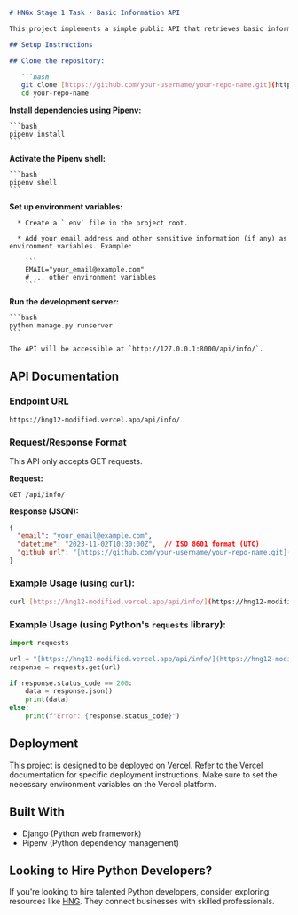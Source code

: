 ````markdown
# HNGx Stage 1 Task - Basic Information API

This project implements a simple public API that retrieves basic information, including an email address, the current UTC datetime, and the GitHub URL of the project's codebase. It's built using Django and designed to be deployed on platforms like Vercel.

## Setup Instructions

## Clone the repository:

   ```bash
   git clone [https://github.com/your-username/your-repo-name.git](https://github.com/your-username/your-repo-name.git)  # Replace with your repo URL
   cd your-repo-name
````

**Install dependencies using Pipenv:**

    ```bash
    pipenv install
    ```

**Activate the Pipenv shell:**

    ```bash
    pipenv shell
    ```

**Set up environment variables:**

      * Create a `.env` file in the project root.

      * Add your email address and other sensitive information (if any) as environment variables. Example:

        ```
        EMAIL="your_email@example.com"
        # ... other environment variables
        ```

**Run the development server:**

    ```bash
    python manage.py runserver
    ```

    The API will be accessible at `http://127.0.0.1:8000/api/info/`.

## API Documentation

### Endpoint URL

`https://hng12-modified.vercel.app/api/info/`

### Request/Response Format

This API only accepts GET requests.

**Request:**

```
GET /api/info/
```

**Response (JSON):**

```json
{
  "email": "your_email@example.com",
  "datetime": "2023-11-02T10:30:00Z",  // ISO 8601 format (UTC)
  "github_url": "[https://github.com/your-username/your-repo-name.git](https://github.com/your-username/your-repo-name.git)"
}
```

### Example Usage (using `curl`):

```bash
curl [https://hng12-modified.vercel.app/api/info/](https://hng12-modified.vercel.app/api/info/)
```

### Example Usage (using Python's `requests` library):

```python
import requests

url = "[https://hng12-modified.vercel.app/api/info/](https://hng12-modified.vercel.app/api/info/)"
response = requests.get(url)

if response.status_code == 200:
    data = response.json()
    print(data)
else:
    print(f"Error: {response.status_code}")
```

## Deployment

This project is designed to be deployed on Vercel. Refer to the Vercel documentation for specific deployment instructions. Make sure to set the necessary environment variables on the Vercel platform.

## Built With

  * Django (Python web framework)
  * Pipenv (Python dependency management)

## Looking to Hire Python Developers?

If you're looking to hire talented Python developers, consider exploring resources like [HNG](https://hng.tech/hire/python-developers). They connect businesses with skilled professionals.
